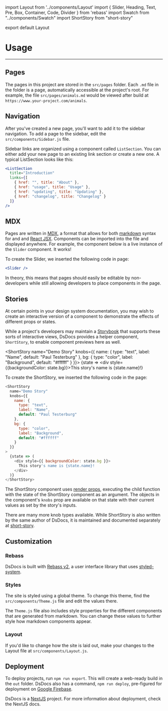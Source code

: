 import Layout from '../components/Layout'
import { Slider, Heading, Text, Pre, Box, Container, Code, Divider } from 'rebass'
import Swatch from "../components/Swatch"
import ShortStory from "short-story"

export default Layout

# Usage

---

## Pages

The pages in this project are stored in the `src/pages` folder. Each `.md` file in the folder is a page, automatically accessible at the project's root. For example, the file `src/pages/animals.md` would be viewed after build at `https://www.your-project.com/animals`.

## Navigation

After you've created a new page, you'll want to add it to the sidebar navigation. To add a page to the sidebar, edit the `src/components/Sidebar.js` file.

Sidebar links are organized using a component called `ListSection`. You can either add your new page to an existing link section or create a new one. A typical ListSection looks like this:

```jsx
<ListSection
  title="Introduction"
  links={[
    { href: "", title: "About" },
    { href: "usage", title: "Usage" },
    { href: "updating", title: "Updating" },
    { href: "changelog", title: "Changelog" }
  ]}
/>
```

## MDX

Pages are written in [MDX](https://mdxjs.com/), a format that allows for both [markdown](https://github.com/adam-p/markdown-here/wiki/Markdown-Cheatsheet) syntax for and and [React JSX](https://reactjs.org/docs/introducing-jsx.html). Components can be imported into the file and displayed anywhere. For example, the component below is a live instance of the `Slider` component. It works!

<Slider/>

To create the Slider, we inserted the following code in page:

```jsx
<Slider />
```

In theory, this means that pages should easily be editable by non-developers while still allowing developers to place components in the page.

## Stories

At certain points in your design system documentation, you may wish to create an interactive version of a component to demonstrate the effects of different props or states.

While a project's developers may maintain a [Storybook](https://github.com/storybooks/storybook) that supports these sorts of interactive views, DsDocs provides a helper component, `ShortStory`, to enable component previews here as well.

<ShortStory name="Demo Story" knobs={{
	name: {
		type: "text",
		label: "Name",
		default: "Paul Testerburg"
		},
	bg: {
		type: "color",
		label: "Background",
		default: "#ffffff"
	}
	}}>
{state => <div style={{backgroundColor: state.bg}}>This story's name is {state.name}!</div>}
</ShortStory>

To create the ShortStory, we inserted the following code in the page:

```javascript
<ShortStory
  name="Demo Story"
  knobs={{
    name: {
      type: "text",
      label: "Name",
      default: "Paul Testerburg"
    },
    bg: {
      type: "color",
      label: "Background",
      default: "#ffffff"
    }
  }}
>
  {state => (
    <div style={{ backgroundColor: state.bg }}>
      This story's name is {state.name}!
    </div>
  )}
</ShortStory>
```

The ShortStory component uses [render props](https://reactjs.org/docs/render-props.html),
executing the child function with the state of the ShortStory component as an argument. The objects in the component's `knobs` prop are available on that state with their current values as set by the story's inputs.

There are many more knob types available. While ShortStory is also written by the same author of DsDocs, it is maintained and documented separately at [short-story](https://github.com/steveruizok/short-story).

## Customization

### Rebass

DsDocs is built with [Rebass v2](https://rebass-v2.now.sh/), a user interface library that uses [styled-system](https://github.com/jxnblk/styled-system).

### Styles

The site is styled using a global theme. To change this theme, find the `src/components/Theme.js` file and edit the values there.

The `Theme.js` file also includes style properties for the different components that are generated from markdown. You can change these values to further style how markdown components appear.

### Layout

If you'd like to change how the site is laid out, make your changes to the Layout file at `src/components/Layout.js`.

## Deployment

To deploy projects, run `npm run export`. This will create a web-ready build in the `out` folder. DsDocs also has a command, `npm run deploy`, pre-figured for deployment on [Google Firebase](https://firebase.google.com/).

DsDocs is a [NextJS](https://nextjs.org/) project. For more information about deployment, check the NextJS docs.
